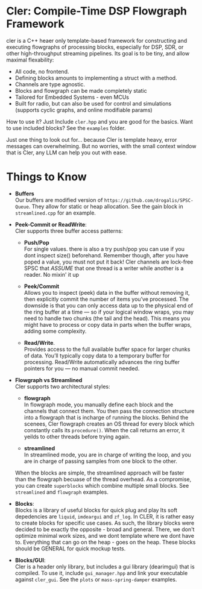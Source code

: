 # Cler: Compile-Time DSP Flowgraph Framework

cler is a C++ heaer only template-based framework for constructing and executing flowgraphs of processing blocks, especially for DSP, SDR, or other high-throughput streaming pipelines.
Its goal is to be tiny, and allow maximal flexability:

* All code, no frontend.
* Defining blocks amounts to implementing a struct with a method.
* Channels are type agnostic.
* Blocks and flowgraph can be made completely static
* Tailored for Embedded Systems -  even MCUs
* Built for radio, but can also be used for control and simulations (supports cyclic graphs, and online modifiable params)

How to use it? Just Include `cler.hpp` and you are good for the basics.
Want to use included blocks? See the `examples` folder.

Just one thing to look out for... because Cler is template heavy, error messages can overwhelming. But no worries, with the small context window that is Cler, any LLM can help you out with ease.

# Things to Know

* **Buffers** </br>
Our buffers are modified version of `https://github.com/drogalis/SPSC-Queue`. They allow for static or heap allocation. See  the gain block in `streamlined.cpp` for an example.

* **Peek-Commit or ReadWrite**: </br>
Cler supports three buffer access patterns: 
    * **Push/Pop** </br>
    For single values. there is also a try push/pop you can use if you dont inspect size() beforehand.
    Remember though, after you have poped a value, you must not put it back! Cler channels are lock-free SPSC that *ASSUME* that one thread is a writer while another is a reader. No mixin' it up

    * **Peek/Commit** </br>
    Allows you to inspect (peek) data in the buffer without removing it, then explicitly commit the number of items you’ve processed.
    The downside is that you can only access data up to the physical end of the ring buffer at a time — so if your logical window wraps, you may need to handle two chunks (the tail and the head).
    This means you might have to process or copy data in parts when the buffer wraps, adding some complexity.
    
    * **Read/Write**. </br>
    Provides access to the full available buffer space for larger chunks of data. You’ll typically copy data to a temporary buffer for processing. Read/Write automatically advances the ring buffer pointers for you — no manual commit needed.

* **Flowgraph vs Streamlined** </br>
Cler supports two architectural styles:
    * **flowgraph** </br>
    In flowgraph mode, you manually define each block and the channels that connect them. You then pass the connection structure into a flowgraph that is incharge of running the blocks. Behind the scenees, Cler flowgraph creates an OS thread for every block which constantly calls its `procedure()`. When the call returns an error, it yeilds to other threads before trying again.

    * **streamlined** </br>
    In streamlined mode, you are in charge of writing the loop, and you are in charge of passing samples from one block to the other.

    When the blocks are simple, the streamlined approach will be faster than the flowgraph becuase of the thread overhead. As a compromise, you can create `superblocks` which combine multiple small blocks.
    See `streamlined` and  `flowgraph` examples.



* **Blocks**: </br>
Blocks is a library of useful blocks for quick plug and play Its soft depedencies are `liquid`, `imdeargui` and `zf_log`. In CLER, it is rather easy to create blocks for specific use cases. As such, the library blocks were decided to be exactly the opposite - broad and general. There, we don't optimize minimal work sizes, and we dont template where we dont have to. Everything that can go on the heap - goes on the heap. These blocks should be GENERAL for quick mockup tests.

* **Blocks/GUI**: </br>
Cler is a header only library, but includes a gui library (dearimgui) that is compiled. To use it, include `gui_manager.hpp` and link your executable against `cler_gui`. See the `plots` or `mass-spring-damper` examples.